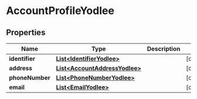 

# AccountProfileYodlee


## Properties

| Name | Type | Description | Notes |
|------------ | ------------- | ------------- | -------------|
|**identifier** | [**List&lt;IdentifierYodlee&gt;**](IdentifierYodlee.md) |  |  [optional] |
|**address** | [**List&lt;AccountAddressYodlee&gt;**](AccountAddressYodlee.md) |  |  [optional] |
|**phoneNumber** | [**List&lt;PhoneNumberYodlee&gt;**](PhoneNumberYodlee.md) |  |  [optional] |
|**email** | [**List&lt;EmailYodlee&gt;**](EmailYodlee.md) |  |  [optional] |



